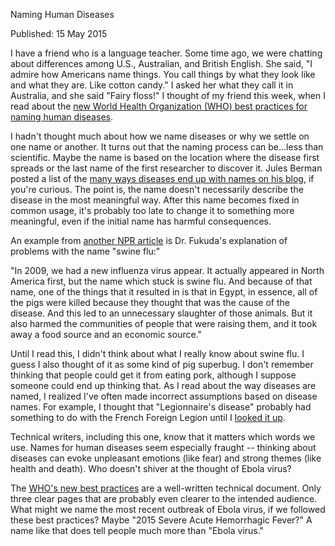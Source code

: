 Naming Human Diseases

Published: 15 May 2015	

I have a friend who is a language teacher. Some time ago, we were chatting about differences among U.S., Australian, and British English. She said, "I admire how Americans name things. You call things by what they look like and what they are. Like cotton candy." I asked her what they call it in Australia, and she said "Fairy floss!" I thought of my friend this week, when I read about the [new World Health Organization (WHO) best practices for naming human diseases](https://www.npr.org/2015/05/12/406241828/who-announces-new-guidelines-for-naming-human-diseases).

I hadn't thought much about how we name diseases or why we settle on one name or another. It turns out that the naming process can be...less than scientific. Maybe the name is based on the location where the disease first spreads or the last name of the first researcher to discover it. Jules Berman posted a list of the [many ways diseases end up with names on his blog](http://julesberman.blogspot.com/2008/02/how-are-diseases-named.html), if you're curious. The point is, the name doesn't necessarily describe the disease in the most meaningful way. After this name becomes fixed in common usage, it's probably too late to change it to something more meaningful, even if the initial name has harmful consequences.

An example from [another NPR article](https://www.npr.org/2015/05/12/406241828/who-announces-new-guidelines-for-naming-human-diseases) is Dr. Fukuda's explanation of problems with the name "swine flu:"

"In 2009, we had a new influenza virus appear. It actually appeared in North America first, but the name which stuck is swine flu. And because of that name, one of the things that it resulted in is that in Egypt, in essence, all of the pigs were killed because they thought that was the cause of the disease. And this led to an unnecessary slaughter of those animals. But it also harmed the communities of people that were raising them, and it took away a food source and an economic source."

Until I read this, I didn't think about what I really know about swine flu. I guess I also thought of it as some kind of pig superbug. I don't remember thinking that people could get it from eating pork, although I suppose someone could end up thinking that. As I read about the way diseases are named, I realized I've often made incorrect assumptions based on disease names. For example, I thought that "Legionnaire's disease" probably had something to do with the French Foreign Legion until I [looked it up](https://en.wikipedia.org/wiki/Legionnaires%27_disease).

Technical writers, including this one, know that it matters which words we use. Names for human diseases seem especially fraught -- thinking about diseases can evoke unpleasant emotions (like fear) and strong themes (like health and death). Who doesn't shiver at the thought of Ebola virus?

The [WHO's new best practices](http://apps.who.int/iris/bitstream/10665/163636/1/WHO_HSE_FOS_15.1_eng.pdf?ua=1) are a well-written technical document. Only three clear pages that are probably even clearer to the intended audience. What might we name the most recent outbreak of Ebola virus, if we followed these best practices? Maybe "2015 Severe Acute Hemorrhagic Fever?" A name like that does tell people much more than "Ebola virus."
